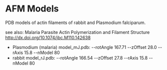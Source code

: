 AFM Models
==========

PDB models of actin filaments of rabbit and Plasmodium falciparum.

see also:
Malaria Parasite Actin Polymerization and Filament Structure
<http://dx.doi.org/10.1074/jbc.M110.142638>

* Plasmodium (malaria) model_mJ.pdb: --rotAngle 167.71 --zOffset 28.0 --rAxis 15.8 --nModel 80
* rabbit model_rJ.pdb:  --rotAngle 166.54 --zOffset 27.8 --rAxis 15.8 --nModel 80
